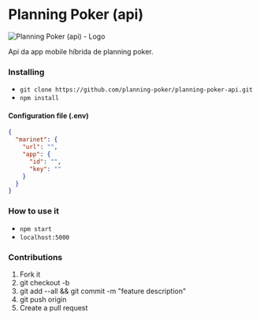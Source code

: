 # Planning Poker (api)

![Planning Poker (api) - Logo][logo]

Api da app mobile híbrida de planning poker.

### Installing

* `git clone https://github.com/planning-poker/planning-poker-api.git`
* `npm install`

#### Configuration file (.env)

```json
{
  "marinet": {
    "url": "",
    "app": {
      "id": "",
      "key": ""
    }
  }
}
```

### How to use it

* `npm start`
* `localhost:5000`

### Contributions

1. Fork it
2. git checkout -b <branch-name>
3. git add --all && git commit -m "feature description"
4. git push origin <branch-name>
5. Create a pull request

[logo]: https://raw.githubusercontent.com/planning-poker/planning-poker-api/master/logo.png "Planning Poker (api) - Logo"
